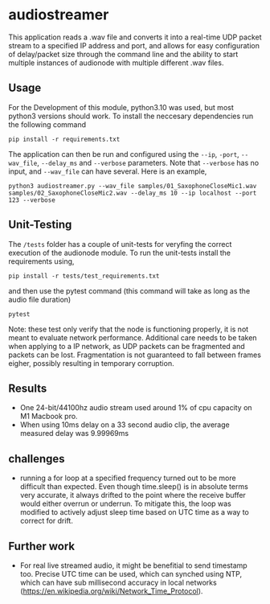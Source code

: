 # audiostreamer

This application reads a .wav file and converts it into a real-time UDP packet stream to a specified IP address and port, and allows for easy configuration of delay/packet size through the command line and the ability to start multiple instances of audionode with multiple different .wav files.

## Usage

For the Development of this module, python3.10 was used, but most python3 versions should work. To install the neccesary dependencies run the following command

```
pip install -r requirements.txt
```

The application can then be run and configured using the `--ip`, `-port`, `--wav_file`, `--delay_ms` and `--verbose` parameters. Note that `--verbose` has no input, and `--wav_file` can have several. Here is an example,

```
python3 audiostreamer.py --wav_file samples/01_SaxophoneCloseMic1.wav samples/02_SaxophoneCloseMic2.wav --delay_ms 10 --ip localhost --port 123 --verbose 
```

## Unit-Testing

The `/tests` folder has a couple of unit-tests for veryfing the correct execution of the audionode module. To run the unit-tests install the requirements using,

```
pip install -r tests/test_requirements.txt
```

and then use the pytest command (this command will take as long as the audio file duration)

```
pytest
```

Note: these test only verify that the node is functioning properly, it is not meant to evaluate network performance. Additional care needs to be taken when applying to a IP network, as UDP packets can be fragmented and packets can be lost. Fragmentation is not guaranteed to fall between frames eigher, possibly resulting in temporary corruption.

## Results

- One 24-bit/44100hz audio stream used around 1% of cpu capacity on M1 Macbook pro.
- When using 10ms delay on a 33 second audio clip, the average measured delay was 9.99969ms

## challenges

- running a for loop at a specified frequency turned out to be more difficult than expected. Even though time.sleep() is in absolute terms very accurate, it always drifted to the point where the receive buffer would either overrun or underrun. To mitigate this, the loop was modified to actively adjust sleep time based on UTC time as a way to correct for drift.

## Further work

- For real live streamed audio, it might be benefitial to send timestamp too. Precise UTC time can be used, which can synched using NTP, which can have sub millisecond accuracy in local networks (https://en.wikipedia.org/wiki/Network_Time_Protocol).
